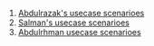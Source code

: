 1. [Abdulrazak's usecase scenarioes](./UCs-abdulrazak.pdf)
2. [Salman's usecase scenarioes](./UCs-salman.pdf)
3. [Abdulrhman usecase scenarioes](./UCs-abdulrhman.pdf)